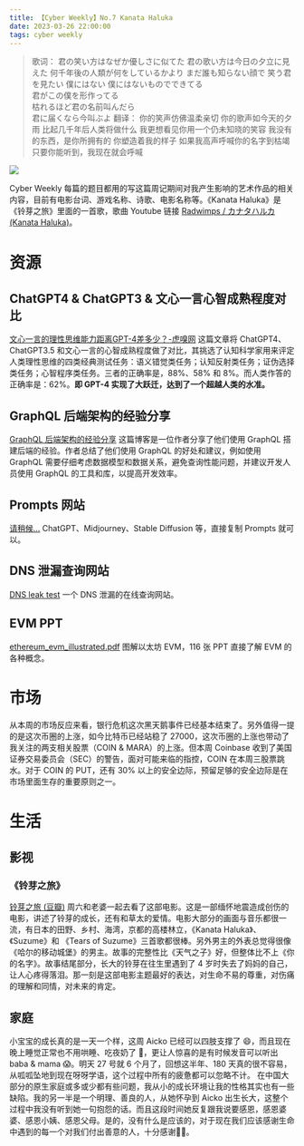 ```yaml
---
title: 【Cyber Weekly】No.7 Kanata Haluka
date: 2023-03-26 22:00:00
tags: cyber weekly
---
```


> 歌词：
> 君の笑い方はなぜか優しさに似てた 
> 君の歌い方は今日の夕立に見えた 
> 何千年後の人類が何をしているかより 
> まだ誰も知らない顔で 笑う君を見たい
> 僕にはない 僕にはないものでできてる  
> 君がこの僕を形作ってる  
> 枯れるほど君の名前叫んだら  
> 君に届くなら今叫ぶよ
> 翻译：
> 你的笑声仿佛温柔亲切 
> 你的歌声如今天的夕雨 
> 比起几千年后人类将做什么 
> 我更想看见你用一个仍未知晓的笑容 
> 我没有的东西，是你所拥有的 
> 你塑造着我的样子 
> 如果我高声呼喊你的名字到枯竭 
> 只要你能听到，我现在就会呼喊

![](https://orechou.oss-cn-shenzhen.aliyuncs.com/images/Suzume2.jpeg)

Cyber Weekly 每篇的题目都用的写这篇周记期间对我产生影响的艺术作品的相关内容，目前有电影台词、游戏名称、诗歌、电影名称等。《Kanata Haluka》是《铃芽之旅》里面的一首歌，歌曲 Youtube 链接 [Radwimps / カナタハルカ (Kanata Haluka)](https://www.youtube.com/watch?v=Mt3kQI38zXk)。


# 资源
## ChatGPT4 & ChatGPT3 & 文心一言心智成熟程度对比
[文心一言的理性思维能力距离GPT-4差多少？-虎嗅网](https://www.huxiu.com/article/844279.html)
这篇文章将 ChatGPT4、ChatGPT3.5 和文心一言的心智成熟程度做了对比，其挑选了认知科学家用来评定人类理性思维的四类经典测试任务：语义错觉类任务；认知反射类任务；证伪选择类任务；心智程序类任务。三者的正确率是，88%、58% 和 8%。而人类作答的正确率是：62%。**即 GPT-4 实现了大跃迁，达到了一个超越人类的水准。**

## GraphQL 后端架构的经验分享
[GraphQL 后端架构的经验分享](https://www.pupboss.com/post/2021/experience-sharing-of-graphql-backend/)
这篇博客是一位作者分享了他们使用 GraphQL 搭建后端的经验。作者总结了他们使用 GraphQL 的好处和建议，例如使用 GraphQL 需要仔细考虑数据模型和数据关系，避免查询性能问题，并建议开发人员使用 GraphQL 的工具和库，以提高开发效率。

## Prompts 网站 
[请稍候…](https://prompthero.com/)
ChatGPT、Midjourney、Stable Diffusion 等，直接复制 Prompts 就可以。

## DNS 泄漏查询网站
[DNS leak test](https://www.dnsleaktest.com/)
一个 DNS 泄漏的在线查询网站。

## EVM PPT
[ethereum\_evm\_illustrated.pdf](https://takenobu-hs.github.io/downloads/ethereum_evm_illustrated.pdf)
图解以太坊 EVM，116 张 PPT 直接了解 EVM 的各种概念。

# 市场
从本周的市场反应来看，银行危机这次黑天鹅事件已经基本结束了。另外值得一提的是这次币圈的上涨，如今比特币已经站稳了 27000，这次币圈的上涨也带动了我关注的两支相关股票（COIN & MARA）的上涨。但本周 Coinbase 收到了美国证券交易委员会（SEC）的警告，面对可能来临的指控，COIN 在本周三股票跳水。对于 COIN 的 PUT，还有 30% 以上的安全边际，预留足够的安全边际是在市场里面生存的重要原则之一。

# 生活
## 影视
### 《铃芽之旅》
[铃芽之旅 (豆瓣)](https://movie.douban.com/subject/35371261/)
周六和老婆一起去看了这部电影。这是一部缅怀地震造成创伤的电影，讲述了铃芽的成长，还有和草太的爱情。电影大部分的画面与音乐都很一流，有日本的田野、乡村、海湾，京都的高楼林立，《Kanata Haluka》、《Suzume》和 《Tears of Suzume》三首歌都很棒。另外男主的外表总觉得很像《哈尔的移动城堡》的男主。故事的完整性比《天气之子》好，但整体比不上《你的名字》。故事结尾部分，长大的铃芽在往生里遇到了 4 岁时失去了妈妈的自己，让人心疼得落泪。那一刻是这部电影主题最好的表达，对生命不易的尊重，对伤痛的理解和同情，对未来的肯定。

## 家庭
小宝宝的成长真的是一天一个样，这周 Aicko 已经可以四肢支撑了 😄，而且现在晚上睡觉正常也不用哄睡、吃夜奶了 🥳，更让人惊喜的是有时候发音可以听出 baba & mama 😱。明天 27 号就 6 个月了，回想这半年、180 天真的很不容易，从呱呱坠地到现在呀呀学语，这个过程中所有的疲惫都可以忽略不计。
在中国大部分的原生家庭或多或少都有些问题，我从小的成长环境让我的性格其实也有一些缺陷。我的另一半是一个明理、善良的人，从她怀孕到 Aicko 出生长大，这整个过程中我没有听到她一句抱怨的话。而且这段时间她反复跟我说要感恩，感恩婆婆、感恩小姨、感恩父母。是的，没有什么是应该的，对于现在我们应该感谢生命中遇到的每一个对我们付出善意的人，十分感谢🙏🏻。